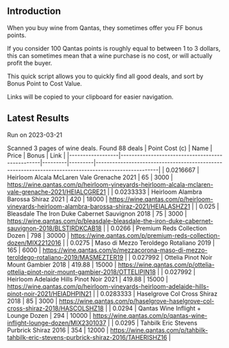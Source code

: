 ## Introduction

When you buy wine from Qantas, they sometimes offer you FF bonus points. 

If you consider 100 Qantas points is roughly equal to between 1 to 3 dollars, this can sometimes mean that a wine purchase is no cost, or will actually profit the buyer.

This quick script allows you to quickly find all good deals, and sort by Bonus Point to Cost Value.

Links will be copied to your clipboard for easier navigation.

## Latest Results

Run on 2023-03-21

Scanned 3 pages of wine deals.
Found 88 deals
|   Point Cost (c) | Name                                            |   Price |   Bonus | Link                                                                                                |
|------------------|-------------------------------------------------|---------|---------|-----------------------------------------------------------------------------------------------------|
|        0.0216667 | Heirloom Alcala McLaren Vale Grenache 2021      |   65    |    3000 | https://wine.qantas.com/p/heirloom-vineyards-heirloom-alcala-mclaren-vale-grenache-2021/HEIALCGRE21 |
|        0.0233333 | Heirloom Alambra Barossa Shiraz 2021            |  420    |   18000 | https://wine.qantas.com/p/heirloom-vineyards-heirloom-alambra-barossa-shiraz-2021/HEIALASHZ21       |
|        0.025     | Bleasdale The Iron Duke Cabernet Sauvignon 2018 |   75    |    3000 | https://wine.qantas.com/p/bleasdale-bleasdale-the-iron-duke-cabernet-sauvignon-2018/BLSTIRDKCAB18   |
|        0.0266    | Premium Reds Collection Dozen                   |  798    |   30000 | https://wine.qantas.com/p/premium-reds-collection-dozen/MIX2212016                                  |
|        0.0275    | Maso di Mezzo Teroldego Rotaliano 2019          |  165    |    6000 | https://wine.qantas.com/p/mezzacorona-maso-di-mezzo-teroldego-rotaliano-2019/MASMEZTER19            |
|        0.027992  | Ottelia Pinot Noir Mount Gambier 2018           |  419.88 |   15000 | https://wine.qantas.com/p/ottelia-ottelia-pinot-noir-mount-gambier-2018/OTTELIPIN18                 |
|        0.027992  | Heirloom Adelaide Hills Pinot Noir 2021         |  419.88 |   15000 | https://wine.qantas.com/p/heirloom-vineyards-heirloom-adelaide-hills-pinot-noir-2021/HEIADHPIN21    |
|        0.0283333 | Haselgrove Col Cross Shiraz 2018                |   85    |    3000 | https://wine.qantas.com/p/haselgrove-haselgrove-col-cross-shiraz-2018/HASCOLSHZ18                   |
|        0.0294    | Qantas Wine Inflight + Lounge Dozen             |  294    |   10000 | https://wine.qantas.com/p/qantas-wine-inflight-lounge-dozen/MIX2301037                              |
|        0.0295    | Tahbilk Eric Stevens Purbrick Shiraz 2016       |  354    |   12000 | https://wine.qantas.com/p/tahbilk-tahbilk-eric-stevens-purbrick-shiraz-2016/TAHERISHZ16             |

